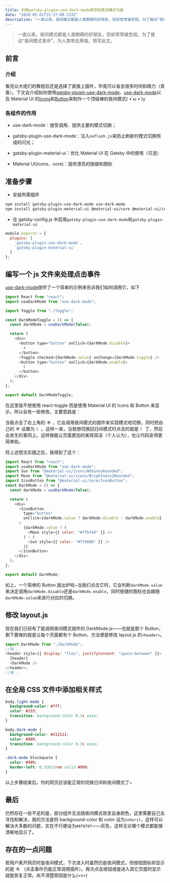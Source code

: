 ```yaml
---
title: 利用gatsby-plugin-use-dark-mode来添加夜间模式功能
date: "2020-05-01T15:37:09.233Z"
description: "一直以来，夜间模式都是人类眼睛的好朋友，但却常常被忽视。为了推动“夜间模式革命”，为人类带去黑暗，特写此文。"
---
```


> 一直以来，夜间模式都是人类眼睛的好朋友，但却常常被忽视。为了推动“夜间模式革命”，为人类带去黑暗，特写此文。

## 前言

### 介绍

看完众大佬们的教程后还是选择了直接上插件，毕竟可以省去很多时间和精力（真香）。下文会介绍如何使用[gatsby-plugin-use-dark-mode](https://www.gatsbyjs.cn/packages/gatsby-plugin-use-dark-mode/?=dark)、[use-dark-mode](https://github.com/donavon/use-dark-mode)以及 Material UI 的[Icons](https://material-ui.com/zh/components/icons/)和[Button](https://material-ui.com/zh/components/buttons/)来制作一个顶级棒的夜间模式( •̀ ω •́ )y

### 各组件的作用

- use-dark-mode：接受调用、提供主要的模式切换；

- gatsby-plugin-use-dark-mode：注入`noflash.js`来防止刷新时模式切换照成的闪光；

- gatsby-plugin-material-ui：优化 Material UI 在 Gatsby 中的使用（可选）

- Material UI(icons、core)：提供漂亮的按键和图标

## 准备步骤

- 安装所需插件

```bash
npm install gatsby-plugin-use-dark-mode use-dark-mode
npm install gatsby-plugin-material-ui @material-ui/core @material-ui/icons
```

- 在 gatsby-config.js 中启用`gatsby-plugin-use-dark-mode`和`gatsby-plugin-material-ui`

```js
module.exports = {
  plugins: [
    `gatsby-plugin-use-dark-mode`,
    `gatsby-plugin-material-ui`
  ]
};
```

## 编写一个 js 文件来处理点击事件

[use-dark-mode](https://github.com/donavon/use-dark-mode#readme)提供了一个简单的示例来告诉我们如何调用它，如下

```js
import React from "react";
import useDarkMode from "use-dark-mode";

import Toggle from "./Toggle";

const DarkModeToggle = () => {
  const darkMode = useDarkMode(false);

  return (
    <div>
      <button type="button" onClick={darkMode.disable}>
        ☀
      </button>
      <Toggle checked={darkMode.value} onChange={darkMode.toggle} />
      <button type="button" onClick={darkMode.enable}>
        ☾
      </button>
    </div>
  );
};

export default DarkModeToggle;
```

在这里我不想使用 react-toggle 而是使用 Material UI 的 Icons 和 Button 来显示，所以会有一些修改，主要思路是：

当我点击了右上角的 ☀ ，它会调用夜间模式的插件来实现模式地切换，同时把自己的 ☀ 设置为 ☾ 。这样一来，当我想切换回日间模式时点击的就是 ☾ 了，然后会发生的事同上。这样做能让页面更加的美观简洁（个人认为），也让代码变得更简单些。

将上述想法实践之后，我得到了这个：

```js
import React from "react";
import useDarkMode from "use-dark-mode";
import Sun from "@material-ui/icons/WbSunnyRounded";
import Moon from "@material-ui/icons/Brightness2Rounded";
import IconButton from "@material-ui/core/IconButton";
const DarkMode = () => {
  const darkMode = useDarkMode(false);

  return (
    <div>
      <IconButton
        type="button"
        onClick={darkMode.value ? darkMode.disable : darkMode.enable}
      >
        {darkMode.value ? (
          <Moon style={{ color: "#ffb74d" }} />
        ) : (
          <Sun style={{ color: "#ff9800" }} />
        )}
      </IconButton>
    </div>
  );
};

export default DarkMode;
```

如上，一个简单的 Button 就出炉啦~当我们点击它时，它会判断`darkMode.value`来决定调用`darkMode.disable`还是`darkMode.enable`，同时按键的图标也会跟随`darkMode.value`来进行对应的切换。

## 修改 layout.js

现在我们已经有了能调用夜间模式插件的 DarkMode.js——也就是那个 Button，剩下要做的就是让每个页面都有个 Button，方法便是修改 layout.js 的`<header>`。

```js
import DarkMode from "./DarkMode";
//略...
<header style={{ display: "flex", justifyContent: "space-between" }}>
  {header}
  <DarkMode />
</header>;
//略...
```

## 在全局 CSS 文件中添加相关样式

```css
body.light-mode {
  background-color: #fff;
  color: #333;
  transition: background-color 0.3s ease;
}

body.dark-mode {
  background-color: #212121;
  color: #999;
  transition: background-color 0.3s ease;
}

.dark-mode blockquote {
  color: #999;
  border-left: 0.32813rem solid #999;
}
```

以上步骤结束后，你的网页应该能正常的切换日间和夜间模式了~

## 最后

仍然存在一些不足的是，部分组件无法随夜间模式改变自身颜色，这里需要自己去寻找和解决，我的方法是将 background-color 和 color 设为`inherit`，这样可以解决大多数的问题，实在不行便设为`#8f8f8f`——灰色，这样无论哪个模式都能够清晰地显示了。

## 存在的一点问题

若用户离开网页时是夜间模式，下次进入时虽然仍是夜间模式，但按钮图标却显示的是 ☀ （点击事件仍能正常调用插件）。再次点击按钮或是进入其它页面时显示就能恢复正常。尚不清楚原因是什么(=v=)
